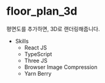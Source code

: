 # floor_plan_3d

평면도를 추가하면, 3D로 랜더링해줍니다.

- Skills
  - React JS
  - TypeScript
  - Three JS
  - Browser Image Compression
  - Yarn Berry
  
